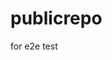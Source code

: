# publicrepo
for e2e test





































































































































































































































































































































































































































































































































































































































































































































































































































































































































































































































































































































































































































































































































































































































































































































































































































































































































































